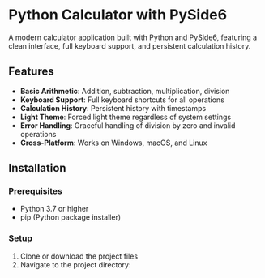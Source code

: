 # Python Calculator with PySide6

A modern calculator application built with Python and PySide6, featuring a clean interface, full keyboard support, and persistent calculation history.

## Features

- **Basic Arithmetic**: Addition, subtraction, multiplication, division
- **Keyboard Support**: Full keyboard shortcuts for all operations
- **Calculation History**: Persistent history with timestamps
- **Light Theme**: Forced light theme regardless of system settings
- **Error Handling**: Graceful handling of division by zero and invalid operations
- **Cross-Platform**: Works on Windows, macOS, and Linux

## Installation

### Prerequisites
- Python 3.7 or higher
- pip (Python package installer)

### Setup
1. Clone or download the project files
2. Navigate to the project directory:
